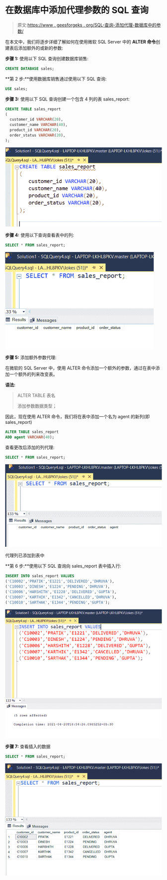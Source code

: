 # 在数据库中添加代理参数的 SQL 查询

> 原文:[https://www . geesforgeks . org/SQL-查询-添加代理-数据库中的参数/](https://www.geeksforgeeks.org/sql-query-to-add-an-agent-parameter-in-a-database/)

在本文中，我们将逐步详细了解如何在使用微软 SQL Server 中的 **ALTER 命令**创建表后添加额外的或新的参数:

**步骤 1:** 使用以下 SQL 查询创建数据库销售:

```sql
CREATE DATABASE sales;
```

**第 2 步:**使用数据库销售通过使用以下 SQL 查询:

```sql
USE sales;
```

**步骤 3:** 使用以下 SQL 查询创建一个包含 4 列的表 sales_report:

```sql
CREATE TABLE sales_report
(
  customer_id VARCHAR(20),
  customer_name VARCHAR(40),
  product_id VARCHAR(20),
  order_status VARCHAR(20),
);
```

![](img/ff75df804a7acf6fc8d12674fbe48c09.png)

**步骤 4:** 使用以下查询查看表中的列:

```sql
SELECT * FROM sales_report;
```

![](img/8ebbae90bcd3cfbf137ac37869fcadcb.png)

**步骤 5:** 添加额外参数代理:

在微软的 SQL Server 中，使用 ALTER 命令添加一个额外的参数，通过在表中添加一个额外的列来改变表。

**语法:**

> ALTER TABLE 表名
> 
> 添加参数数据类型；

因此，现在使用 ALTER 命令，我们将在表中添加一个名为 agent 的新列(即 sales_report)

```sql
ALTER TABLE sales_report
ADD agent VARCHAR(40);
```

查看更改后添加的列代理:

```sql
SELECT * FROM sales_report;
```

![](img/edaebd0d47abdd19572b3c911da05056.png)

代理列已添加到表中

**第 6 步:**使用以下 SQL 查询向 sales_report 表中插入行:

```sql
INSERT INTO sales_report VALUES
('C10002','PRATIK','E1221','DELIVERED','DHRUVA'),
('C10003','DINESH','E1224','PENDING','DHRUVA'),
('C10006','HARSHITH','E1228','DELIVERED','GUPTA'),
('C10007','KARTHIK','E1342','CANCELLED','DHRUVA'),
('C10010','SARTHAK','E1344','PENDING','GUPTA');
```

![](img/318f4d9edff1886c76432bdc5c2beac4.png)

**步骤 7:** 查看插入的数据

```sql
SELECT * FROM sales_report;
```

![](img/f9d6f26c7625b0f1d61fd15bc39ec2e5.png)